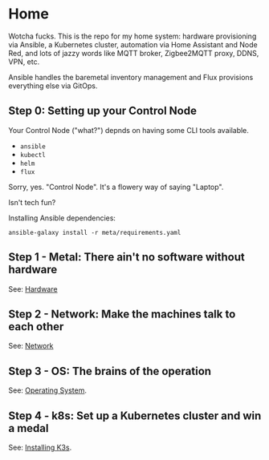 # Home

Wotcha fucks. This is the repo for my home system: hardware provisioning via Ansible, a Kubernetes cluster, automation via Home Assistant and Node Red, and lots of jazzy words like MQTT broker, Zigbee2MQTT proxy, DDNS, VPN, etc. 

Ansible handles the baremetal inventory management and Flux provisions everything else via GitOps.

## Step 0: Setting up your Control Node

Your Control Node ("what?") depnds on having some CLI tools available.

- `ansible`
- `kubectl`
- `helm`
- `flux`

Sorry, yes. "Control Node". It's a flowery way of saying "Laptop".

Isn't tech fun?

Installing Ansible dependencies:

```
ansible-galaxy install -r meta/requirements.yaml  
```

## Step 1 - Metal: There ain't no software without hardware

See: [Hardware](docs/hardware.md)

## Step 2 - Network: Make the machines talk to each other

See: [Network](docs/network.md)

## Step 3 - OS: The brains of the operation

See: [Operating System](docs/operating-system.md).

## Step 4 - k8s: Set up a Kubernetes cluster and win a medal

See: [Installing K3s](docs/kubernetes.md).
